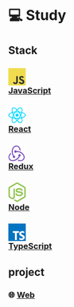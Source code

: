 # 💻 Study
## Stack
### <img src="./Javascript/md/img/javascript.png" style="width:35px; display:block "> [JavaScript](./Javascript/Javascript.md)

### <img src="./React/md/img/react.png" style="width:35px; display:block "> [React](./React/React.md)

### <img src="./Redux/md/img/redux.png" style="width:35px; display:block "> [Redux](./Redux/Redux.md)

### <img src="./Nodejs/md/img/nodejs.png" style="width:35px; display:block "> [Node](./Nodejs/Nodejs.md)

### <img src="./Typescript/md/img/typescript.png" style="width:35px; display:block "> [TypeScript](./Typescript/Typescript.md)

## project
### 🌐 [Web](./Web/Web.md)